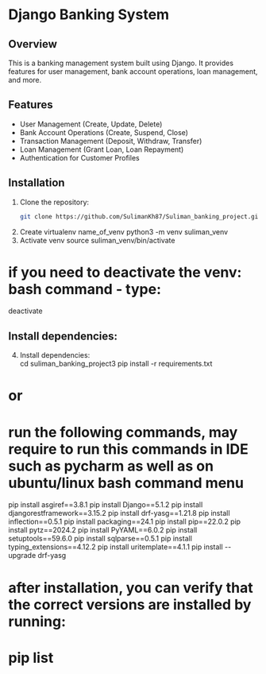 # Django Banking System

## Overview
This is a banking management system built using Django. It provides features for user management, bank account operations, loan management, and more.

## Features
- User Management (Create, Update, Delete)
- Bank Account Operations (Create, Suspend, Close)
- Transaction Management (Deposit, Withdraw, Transfer)
- Loan Management (Grant Loan, Loan Repayment)
- Authentication for Customer Profiles

## Installation
1. Clone the repository:
   ```bash
   git clone https://github.com/SulimanKh87/Suliman_banking_project.git
2. Create virtualenv name_of_venv
python3 -m venv suliman_venv
3. Activate venv
source suliman_venv/bin/activate
# if you need to deactivate the venv: bash command - type: 
deactivate 
## Install dependencies: 
4. Install dependencies:   
   cd suliman_banking_project3
   pip install -r requirements.txt
# or
# run the following commands, may require to run this commands in IDE such as pycharm as well as on ubuntu/linux bash command menu
pip install asgiref==3.8.1
pip install Django==5.1.2
pip install djangorestframework==3.15.2
pip install drf-yasg==1.21.8
pip install inflection==0.5.1
pip install packaging==24.1
pip install pip==22.0.2
pip install pytz==2024.2
pip install PyYAML==6.0.2
pip install setuptools==59.6.0
pip install sqlparse==0.5.1
pip install typing_extensions==4.12.2
pip install uritemplate==4.1.1
pip install --upgrade drf-yasg
# after installation, you can verify that the correct versions are installed by running:
# pip list
